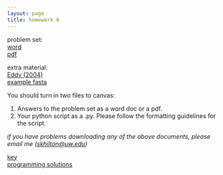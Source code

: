 ```yaml
---
layout: page
title: homework 6
---
```


problem set:    
[word](homework6.docx)  
[pdf](homework6.pdf)

extra material:   
[Eddy (2004)](eddy2004what.pdf)   
[example fasta](homework6_example.fasta)

You should turn in two files to canvas:   
1. Answers to the problem set as a word doc or a pdf.   
2. Your python script as a .py. Please follow the formatting guidelines for the script.   

*if you have problems downloading any of the above documents, please email me (skhilton@uw.edu)*

[key](homework6_answers_students.pdf)  
[programming solutions](hw6_answers_students.py)
